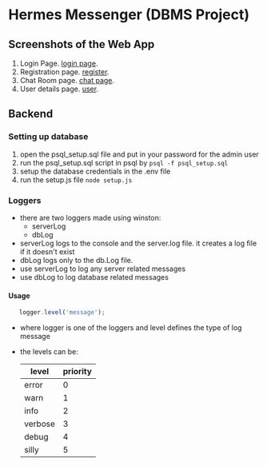 # Hermes Messenger (DBMS Project)
## Screenshots of the Web App
1. Login Page. 
[login page]('/screenshots/image2.png'). 
2. Registration page. 
[register]('/screenshot/image10.png'). 
3. Chat Room page. 
[chat page]('/screenshots/image3.png'). 
4. User details page. 
[user]('/screenshots/image4.png'). 

## Backend 
### Setting up database
1. open the psql_setup.sql file and put in your password for the admin user
2. run the psql_setup.sql script in psql by ```psql -f psql_setup.sql```
3. setup the database credentials in the .env file
4. run the setup.js file ```node setup.js```
### Loggers
* there are two loggers made using winston:
    * serverLog
    * dbLog
* serverLog logs to the console and the server.log file. it creates a log file if it doesn't exist
* dbLog logs only to the db.Log file.
* use serverLog to log any server related messages
* use dbLog to log database related messages
#### Usage
```javascript 
   logger.level('message');
```
* where logger is one of the loggers and level defines the type of log message
* the levels can be:

    |level    | priority|
    |---------|---------|
    |error    |    0    |
    |warn     |    1    |
    |info     |    2    |
    |verbose  |    3    |
    |debug    |    4    |
    |silly    |    5    |
